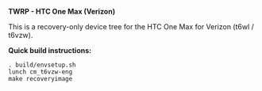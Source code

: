 **TWRP - HTC One Max (Verizon)**

This is a recovery-only device tree for the HTC One Max for Verizon (t6wl / t6vzw).

**Quick build instructions:**

    . build/envsetup.sh
    lunch cm_t6vzw-eng
    make recoveryimage
